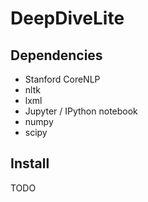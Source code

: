 # DeepDiveLite

## Dependencies
* Stanford CoreNLP
* nltk
* lxml
* Jupyter / IPython notebook
* numpy
* scipy

## Install
TODO
